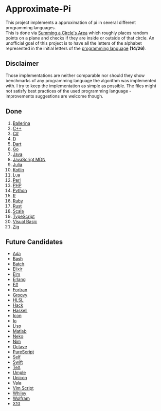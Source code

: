 
# Approximate-Pi

This project implements a approximation of pi in several different programming languages.  
This is done via [Summing a Circle's Area](https://en.wikipedia.org/wiki/Approximations_of_%CF%80#Summing_a_circle's_area) which roughly places random points on a plane and checks if they are inside or outside of that circle. An unofficial goal of this project is to have all the letters of the alphabet represented in the initial letters of the [programming language](https://en.wikipedia.org/wiki/List_of_programming_languages#E) **(14/26)**.

## Disclaimer
Those implementations are neither comparable nor should they show benchmarks of any programming language the algorithm was implemented with. I try to keep the implementation as simple as possible. The files might not satisfy best practices of the used programming language - improvements suggestions are welcome though.

## Done

1. [Ballerina](https://ballerina.io/)
2.  [C++](https://cplusplus.com/doc/)
3.  [C#](https://docs.microsoft.com/en-us/dotnet/csharp/)
4.  [D](https://dlang.org/documentation.html)
5.  [Dart](https://dart.dev/guides)
6.  [Go](https://go.dev/doc/)
7.  [Java](https://docs.oracle.com/en/java/)
8.  [JavaScript MDN](https://developer.mozilla.org/en-US/docs/Web/javascript)
9.  [Julia](https://docs.julialang.org/en/v1/)
10.  [Kotlin](https://kotlinlang.org/docs/home.html)
11. [Lua](https://www.lua.org/docs.html)
12. [Perl](https://www.perl.org/docs.html)
13. [PHP](https://www.php.net/docs.php)
14. [Python](https://docs.python.org/3/)
15. [R](https://www.r-project.org/)
16. [Ruby](https://ruby-doc.org/)
17. [Rust](https://www.rust-lang.org/)
18. [Scala](https://scala-lang.org/)
19. [TypeScript](https://www.typescriptlang.org/)
20. [Visual Basic](https://docs.microsoft.com/de-de/dotnet/visual-basic/)
21. [Zig](https://ziglang.org/)

## Future Candidates

- [Ada](https://www.adaic.org/)
- [Bash](https://git.savannah.gnu.org/cgit/bash.git)
- [Batch](https://en.wikipedia.org/wiki/Batch_file)
- [Elixir](https://elixir-lang.org/docs.html)
- [Elm](https://guide.elm-lang.org/)
- [Erlang](https://www.erlang.org/)
- [F#](https://fsharp.org/docs/)
- [Fortran](https://wg5-fortran.org/)
- [Groovy](https://groovy-lang.org/single-page-documentation.html)
- [HLSL](https://en.wikipedia.org/wiki/High-Level_Shader_Language)
- [Hack](https://hacklang.org/)
- [Haskell](https://www.haskell.org/)
- [Icon](https://www2.cs.arizona.edu/icon/)
- [Io](https://iolanguage.org/)
- [Lisp](<https://en.wikipedia.org/wiki/Lisp_(programming_language)>)
- [Matlab](https://de.mathworks.com/products/matlab.html)
- [Neko](https://nekovm.org/)
- [Nim](https://nim-lang.org/)
- [Octave](https://octave.org/)
- [PureScript](https://www.purescript.org/)
- [Self](https://selflanguage.org/)
- [Swift](https://www.swift.org/)
- [TeX](https://tug.org/)
- [Umple](https://cruise.umple.org/umple/)
- [Unicon](https://unicon.sourceforge.io/)
- [Vala](https://vala.dev/)
- [Vim Script](https://en.wikipedia.org/wiki/Vim_(text_editor)#Vim_script)
- [Whiley](https://whiley.org/)
- [Wolfram](https://www.wolfram.com/language/)
- [X10](http://x10-lang.org/documentation/getting-started.html)